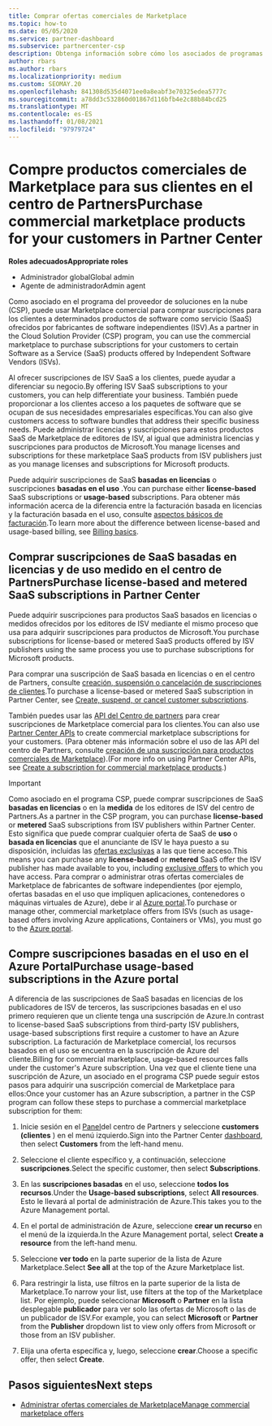 ```yaml
---
title: Comprar ofertas comerciales de Marketplace
ms.topic: how-to
ms.date: 05/05/2020
ms.service: partner-dashboard
ms.subservice: partnercenter-csp
description: Obtenga información sobre cómo los asociados de programas de CSP pueden usar el Marketplace del centro de partners para realizar compras de clientes de ofertas de SaaS de fabricantes de software independientes (ISV).
author: rbars
ms.author: rbars
ms.localizationpriority: medium
ms.custom: SEOMAY.20
ms.openlocfilehash: 841308d535d4071ee0a8eabf3e70325edea5777c
ms.sourcegitcommit: a78dd3c532860d01867d116bfb4e2c88b84bcd25
ms.translationtype: MT
ms.contentlocale: es-ES
ms.lasthandoff: 01/08/2021
ms.locfileid: "97979724"
---
```

# <a name="purchase-commercial-marketplace-products-for-your-customers-in-partner-center"></a><span data-ttu-id="ca295-103">Compre productos comerciales de Marketplace para sus clientes en el centro de Partners</span><span class="sxs-lookup"><span data-stu-id="ca295-103">Purchase commercial marketplace products for your customers in Partner Center</span></span>


<span data-ttu-id="ca295-104">**Roles adecuados**</span><span class="sxs-lookup"><span data-stu-id="ca295-104">**Appropriate roles**</span></span>

- <span data-ttu-id="ca295-105">Administrador global</span><span class="sxs-lookup"><span data-stu-id="ca295-105">Global admin</span></span>
- <span data-ttu-id="ca295-106">Agente de administrador</span><span class="sxs-lookup"><span data-stu-id="ca295-106">Admin agent</span></span>

<span data-ttu-id="ca295-107">Como asociado en el programa del proveedor de soluciones en la nube (CSP), puede usar Marketplace comercial para comprar suscripciones para los clientes a determinados productos de software como servicio (SaaS) ofrecidos por fabricantes de software independientes (ISV).</span><span class="sxs-lookup"><span data-stu-id="ca295-107">As a partner in the Cloud Solution Provider (CSP) program, you can use the commercial marketplace to purchase subscriptions for your customers to certain Software as a Service (SaaS) products offered by Independent Software Vendors (ISVs).</span></span>

<span data-ttu-id="ca295-108">Al ofrecer suscripciones de ISV SaaS a los clientes, puede ayudar a diferenciar su negocio.</span><span class="sxs-lookup"><span data-stu-id="ca295-108">By offering ISV SaaS subscriptions to your customers, you can help differentiate your business.</span></span> <span data-ttu-id="ca295-109">También puede proporcionar a los clientes acceso a los paquetes de software que se ocupan de sus necesidades empresariales específicas.</span><span class="sxs-lookup"><span data-stu-id="ca295-109">You can also give customers access to software bundles that address their specific business needs.</span></span> <span data-ttu-id="ca295-110">Puede administrar licencias y suscripciones para estos productos SaaS de Marketplace de editores de ISV, al igual que administra licencias y suscripciones para productos de Microsoft.</span><span class="sxs-lookup"><span data-stu-id="ca295-110">You manage licenses and subscriptions for these marketplace SaaS products from ISV publishers just as you manage licenses and subscriptions for Microsoft products.</span></span>

<span data-ttu-id="ca295-111">Puede adquirir suscripciones de SaaS **basadas en licencias** o suscripciones **basadas en el uso** .</span><span class="sxs-lookup"><span data-stu-id="ca295-111">You can purchase either **license-based** SaaS subscriptions or **usage-based** subscriptions.</span></span> <span data-ttu-id="ca295-112">Para obtener más información acerca de la diferencia entre la facturación basada en licencias y la facturación basada en el uso, consulte [aspectos básicos de facturación](billing-basics.md).</span><span class="sxs-lookup"><span data-stu-id="ca295-112">To learn more about the difference between license-based and usage-based billing, see [Billing basics](billing-basics.md).</span></span>

## <a name="purchase-license-based-and-metered-saas-subscriptions-in-partner-center"></a><span data-ttu-id="ca295-113">Comprar suscripciones de SaaS basadas en licencias y de uso medido en el centro de Partners</span><span class="sxs-lookup"><span data-stu-id="ca295-113">Purchase license-based and metered SaaS subscriptions in Partner Center</span></span>

<span data-ttu-id="ca295-114">Puede adquirir suscripciones para productos SaaS basados en licencias o medidos ofrecidos por los editores de ISV mediante el mismo proceso que usa para adquirir suscripciones para productos de Microsoft.</span><span class="sxs-lookup"><span data-stu-id="ca295-114">You purchase subscriptions for license-based or metered SaaS products offered by ISV publishers using the same process you use to purchase subscriptions for Microsoft products.</span></span>

<span data-ttu-id="ca295-115">Para comprar una suscripción de SaaS basada en licencias o en el centro de Partners, consulte [creación, suspensión o cancelación de suscripciones de clientes](create-a-new-subscription.md#create-a-new-subscription).</span><span class="sxs-lookup"><span data-stu-id="ca295-115">To purchase a license-based or metered SaaS subscription in Partner Center, see [Create, suspend, or cancel customer subscriptions](create-a-new-subscription.md#create-a-new-subscription).</span></span>

<span data-ttu-id="ca295-116">También puedes usar las [API del Centro de partners](/partner-center/develop/) para crear suscripciones de Marketplace comercial para los clientes.</span><span class="sxs-lookup"><span data-stu-id="ca295-116">You can also use [Partner Center APIs](/partner-center/develop/) to create commercial marketplace subscriptions for your customers.</span></span> <span data-ttu-id="ca295-117">(Para obtener más información sobre el uso de las API del centro de Partners, consulte [creación de una suscripción para productos comerciales de Marketplace](/partner-center/develop/create-subscription-azure-marketplace-products)).</span><span class="sxs-lookup"><span data-stu-id="ca295-117">(For more info on using Partner Center APIs, see [Create a subscription for commercial marketplace products](/partner-center/develop/create-subscription-azure-marketplace-products).)</span></span>

>[!IMPORTANT]
> <span data-ttu-id="ca295-118">Como asociado en el programa CSP, puede comprar suscripciones de SaaS **basadas en licencias** o en la **medida** de los editores de ISV del centro de Partners.</span><span class="sxs-lookup"><span data-stu-id="ca295-118">As a partner in the CSP program, you can purchase **license-based** or **metered** SaaS subscriptions from ISV publishers within Partner Center.</span></span> <span data-ttu-id="ca295-119">Esto significa que puede comprar cualquier oferta de SaaS de **uso** o **basada en licencias** que el anunciante de ISV le haya puesto a su disposición, incluidas las [ofertas exclusivas](csp-commercial-marketplace-discover.md#learn-about-marketplace-exclusive-offers) a las que tiene acceso.</span><span class="sxs-lookup"><span data-stu-id="ca295-119">This means you can purchase any **license-based** or **metered** SaaS offer the ISV publisher has made available to you, including [exclusive offers](csp-commercial-marketplace-discover.md#learn-about-marketplace-exclusive-offers) to which you have access.</span></span> <span data-ttu-id="ca295-120">Para comprar o administrar otras ofertas comerciales de Marketplace de fabricantes de software independientes (por ejemplo, ofertas basadas en el uso que impliquen aplicaciones, contenedores o máquinas virtuales de Azure), debe ir al [Azure portal](https://portal.azure.com/).</span><span class="sxs-lookup"><span data-stu-id="ca295-120">To purchase or manage other, commercial marketplace offers from ISVs (such as usage-based offers involving Azure applications, Containers or VMs), you must go to the [Azure portal](https://portal.azure.com/).</span></span>

## <a name="purchase-usage-based-subscriptions-in-the-azure-portal"></a><span data-ttu-id="ca295-121">Compre suscripciones basadas en el uso en el Azure Portal</span><span class="sxs-lookup"><span data-stu-id="ca295-121">Purchase usage-based subscriptions in the Azure portal</span></span>

<span data-ttu-id="ca295-122">A diferencia de las suscripciones de SaaS basadas en licencias de los publicadores de ISV de terceros, las suscripciones basadas en el uso primero requieren que un cliente tenga una suscripción de Azure.</span><span class="sxs-lookup"><span data-stu-id="ca295-122">In contrast to license-based SaaS subscriptions from third-party ISV publishers, usage-based subscriptions first require a customer to have an Azure subscription.</span></span> <span data-ttu-id="ca295-123">La facturación de Marketplace comercial, los recursos basados en el uso se encuentra en la suscripción de Azure del cliente.</span><span class="sxs-lookup"><span data-stu-id="ca295-123">Billing for commercial marketplace, usage-based resources falls under the customer's Azure subscription.</span></span> <span data-ttu-id="ca295-124">Una vez que el cliente tiene una suscripción de Azure, un asociado en el programa CSP puede seguir estos pasos para adquirir una suscripción comercial de Marketplace para ellos:</span><span class="sxs-lookup"><span data-stu-id="ca295-124">Once your customer has an Azure subscription, a partner in the CSP program can follow these steps to purchase a commercial marketplace subscription for them:</span></span>

1. <span data-ttu-id="ca295-125">Inicie sesión en el [Panel](https://partner.microsoft.com/dashboard)del centro de Partners y seleccione **customers (clientes** ) en el menú izquierdo.</span><span class="sxs-lookup"><span data-stu-id="ca295-125">Sign into the Partner Center [dashboard](https://partner.microsoft.com/dashboard), then select **Customers** from the left-hand menu.</span></span>

2. <span data-ttu-id="ca295-126">Seleccione el cliente específico y, a continuación, seleccione **suscripciones**.</span><span class="sxs-lookup"><span data-stu-id="ca295-126">Select the specific customer, then select **Subscriptions**.</span></span>  

3. <span data-ttu-id="ca295-127">En las **suscripciones basadas** en el uso, seleccione **todos los recursos**.</span><span class="sxs-lookup"><span data-stu-id="ca295-127">Under the **Usage-based subscriptions**, select **All resources**.</span></span> <span data-ttu-id="ca295-128">Esto le llevará al portal de administración de Azure.</span><span class="sxs-lookup"><span data-stu-id="ca295-128">This takes you to the Azure Management portal.</span></span>

4. <span data-ttu-id="ca295-129">En el portal de administración de Azure, seleccione **crear un recurso** en el menú de la izquierda.</span><span class="sxs-lookup"><span data-stu-id="ca295-129">In the Azure Management portal, select **Create a resource** from the left-hand menu.</span></span>

5. <span data-ttu-id="ca295-130">Seleccione **ver todo** en la parte superior de la lista de Azure Marketplace.</span><span class="sxs-lookup"><span data-stu-id="ca295-130">Select **See all** at the top of the Azure Marketplace list.</span></span>

6. <span data-ttu-id="ca295-131">Para restringir la lista, use filtros en la parte superior de la lista de Marketplace.</span><span class="sxs-lookup"><span data-stu-id="ca295-131">To narrow your list, use filters at the top of the Marketplace list.</span></span> <span data-ttu-id="ca295-132">Por ejemplo, puede seleccionar **Microsoft** o **Partner** en la lista desplegable **publicador** para ver solo las ofertas de Microsoft o las de un publicador de ISV.</span><span class="sxs-lookup"><span data-stu-id="ca295-132">For example, you can select **Microsoft** or **Partner** from the **Publisher** dropdown list to view only offers from Microsoft or those from an ISV publisher.</span></span>

7. <span data-ttu-id="ca295-133">Elija una oferta específica y, luego, seleccione **crear**.</span><span class="sxs-lookup"><span data-stu-id="ca295-133">Choose a specific offer, then select **Create**.</span></span>

## <a name="next-steps"></a><span data-ttu-id="ca295-134">Pasos siguientes</span><span class="sxs-lookup"><span data-stu-id="ca295-134">Next steps</span></span>

- [<span data-ttu-id="ca295-135">Administrar ofertas comerciales de Marketplace</span><span class="sxs-lookup"><span data-stu-id="ca295-135">Manage commercial marketplace offers</span></span>](csp-commercial-marketplace-purchase.md)